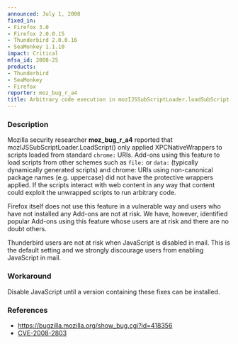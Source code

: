 ```yaml
---
announced: July 1, 2008
fixed_in:
- Firefox 3.0
- Firefox 2.0.0.15
- Thunderbird 2.0.0.16
- SeaMonkey 1.1.10
impact: Critical
mfsa_id: 2008-25
products:
- Thunderbird
- SeaMonkey
- Firefox
reporter: moz_bug_r_a4
title: Arbitrary code execution in mozIJSSubScriptLoader.loadSubScript()
---
```


<h3>Description</h3>

<p>Mozilla security researcher <strong>moz_bug_r_a4</strong> reported
that mozIJSSubScriptLoader.LoadScript() only applied XPCNativeWrappers to
scripts loaded from standard <code>chrome:</code> URIs. Add-ons using
this feature to load scripts from other schemes such as <code>file:</code>
or <code>data:</code> (typically dynamically generated scripts) and
chrome: URIs using non-canonical package names (e.g. uppercase) did
not have the protective wrappers applied. If the scripts interact
with web content in any way that content could exploit the unwrapped
scripts to run arbitrary code.</p>

<p>Firefox itself does not use this feature in a vulnerable way and
users who have not installed any Add-ons are not at risk. We have,
however, identified popular Add-ons using this feature whose
users are at risk and there are no doubt others.</p>

<p class="note">Thunderbird users are not at risk when JavaScript is
disabled in mail. This is the default setting and we strongly discourage
users from enabling JavaScript in mail.</p>

<h3>Workaround</h3>

<p>Disable JavaScript until a version containing these fixes can be installed.</p>

<h3>References</h3>

<ul>
  <li><a href="https://bugzilla.mozilla.org/show_bug.cgi?id=418356">https://bugzilla.mozilla.org/show_bug.cgi?id=418356</a></li>
  <li><a class="ex-ref" href="http://cve.mitre.org/cgi-bin/cvename.cgi?name=CVE-2008-2803">CVE-2008-2803</a></li>

</ul>



